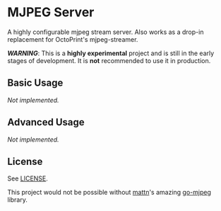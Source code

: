 # MJPEG Server

A highly configurable mjpeg stream server. Also works as a drop-in replacement for OctoPrint's mjpeg-streamer.

***WARNING***: This is a **highly experimental** project and is still in the early stages of development. It is **not** recommended to use it in production.

## Basic Usage

_Not implemented._

## Advanced Usage

_Not implemented._

## License

See [LICENSE](LICENSE).

This project would not be possible without [mattn](https://github.com/mattn)'s amazing [go-mjpeg](https://github.com/mattn/go-mjpeg) library.
